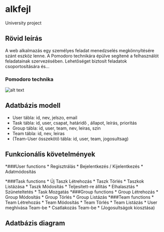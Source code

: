 # alkfejl 
University project


## Rövid leírás
 A web alkalmazás egy személyes feladat menedzselés
 megkönnyítésére szánt eszköz lenne. A Pomodoro technikára
 épülve segítené a felhasználót feladatainak szervezésében.
 Lehetőséget biztosít feladatok csoportosítására és...

### Pomodoro technika 
 ![alt text](https://cdn-images-1.medium.com/max/1600/1*R_S2oOzg5nI3e5VFHW1CKA.png)
 
## Adatbázis modell
 * User tábla: id, nev, jelszo, email
 * Task tábla: id, user, csapat,  határidő , állapot, leírás, prioritás
 * Group tábla: id, user, team, nev, leiras, szin 
 * Team tábla: id, nev, leiras
 * (Team-User összekötő tábla: id, user, team, jogosultsag)
 
## Funkcionális követelmények
*###User functions
	* Regisztrálás
	* Bejelentkezés / Kijelentkezés
	* Adatmódosítás
 
*###Task functions
	* Új Taszk Létrehozás
	* Taszk Törlés
	* Taszkok Listázása
	* Taszk Módosítás
	* Teljesített-re állítás
	* Elhalasztás
	* Szüneteltetés
	* Task Mozgatás
*###Group functions
	* Group Létrehozás
	* Group Módosítás
	* Group Törlés
	* Group Listázás
*###Team functions
	* Team Létrehozás
	* Team Módosítás
	* Team Törlés
	* Team Listázás
	* User meghívása Team-be
	* Csatlakozás Team-be
	* (Jogosultságok kiosztása)
 
## Adatbázis diagram
